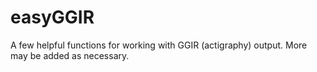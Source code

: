 # easyGGIR
A few helpful functions for working with GGIR (actigraphy) output. More may be added as necessary.
